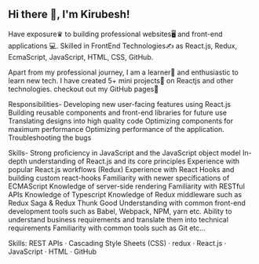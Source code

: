 ## Hi there 👋, I'm Kirubesh!

Have exposure♛ to building professional websites🖥 and front-end applications 💻.  Skilled in FrontEnd Technologies✍️ as React.js, Redux, EcmaScript, JavaScript, HTML, CSS, GitHub.

Apart from my professional journey, I am a learner📝 and enthusiastic to learn new tech. I have created 5+ mini projects💼 on Reactjs and other technologies. checkout out my GitHub pages📒

Responsibilities- Developing new user-facing features using React.js Building reusable components and front-end libraries for future use Translating designs into high quality code Optimizing components for maximum performance Optimizing performance of the application. Troubleshooting the bugs

Skills- Strong proficiency in JavaScript and the JavaScript object model In-depth understanding of React.js and its core principles Experience with popular React.js workflows (Redux) Experience with React Hooks and building custom react-hooks Familiarity with newer specifications of ECMAScript Knowledge of server-side rendering Familiarity with RESTful APIs Knowledge of Typescript Knowledge of Redux middleware such as Redux Saga & Redux Thunk Good Understanding with common front-end development tools such as Babel, Webpack, NPM, yarn etc. Ability to understand business requirements and translate them into technical requirements Familiarity with common tools such as Git etc...

Skills: REST APIs · Cascading Style Sheets (CSS) · redux · React.js · JavaScript · HTML · GitHub
